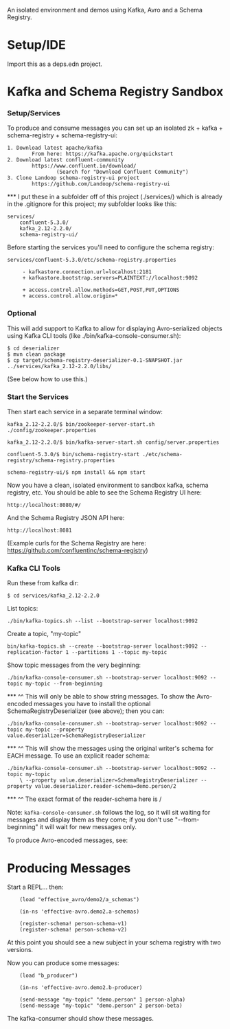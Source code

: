 An isolated environment and demos using Kafka, Avro and a Schema Registry.

# Setup/IDE 

Import this as a deps.edn project. 

# Kafka and Schema Registry Sandbox

### Setup/Services

To produce and consume messages you can set up an isolated zk + kafka +
schema-registry + schema-registry-ui:

    1. Download latest apache/kafka
            From here: https://kafka.apache.org/quickstart
    2. Download latest confluent-community
            https://www.confluent.io/download/
                    (Search for "Download Confluent Community")
    3. Clone Landoop schema-registry-ui project
            https://github.com/Landoop/schema-registry-ui

*** I put these in a subfolder off of this project (./services/) which is 
already in the .gitignore for this project; my subfolder looks like this:

    services/
        confluent-5.3.0/
        kafka_2.12-2.2.0/
        schema-registry-ui/

Before starting the services you'll need to configure the schema registry:

    services/confluent-5.3.0/etc/schema-registry.properties

         - kafkastore.connection.url=localhost:2181
         + kafkastore.bootstrap.servers=PLAINTEXT://localhost:9092

         + access.control.allow.methods=GET,POST,PUT,OPTIONS
         + access.control.allow.origin=*
         
### Optional

This will add support to Kafka to allow for displaying Avro-serialized objects
using Kafka CLI tools (like ./bin/kafka-console-consumer.sh):

    $ cd deserializer
    $ mvn clean package
    $ cp target/schema-registry-deserializer-0.1-SNAPSHOT.jar ../services/kafka_2.12-2.2.0/libs/
    
(See below how to use this.)

### Start the Services

Then start each service in a separate terminal window:

    kafka_2.12-2.2.0/$ bin/zookeeper-server-start.sh ./config/zookeeper.properties

    kafka_2.12-2.2.0/$ bin/kafka-server-start.sh config/server.properties

    confluent-5.3.0/$ bin/schema-registry-start ./etc/schema-registry/schema-registry.properties

    schema-registry-ui/$ npm install && npm start

Now you have a clean, isolated environment to sandbox kafka, schema registry, etc.
You should be able to see the Schema Registry UI here:

    http://localhost:8080/#/
    
And the Schema Registry JSON API here:

    http://localhost:8081

(Example curls for the Schema Registry are here:
    https://github.com/confluentinc/schema-registry)
    
### Kafka CLI Tools

Run these from kafka dir:

    $ cd services/kafka_2.12-2.2.0
    

List topics:

    ./bin/kafka-topics.sh --list --bootstrap-server localhost:9092
    
Create a topic, "my-topic"

    bin/kafka-topics.sh --create --bootstrap-server localhost:9092 --replication-factor 1 --partitions 1 --topic my-topic

Show topic messages from the very beginning:

    ./bin/kafka-console-consumer.sh --bootstrap-server localhost:9092 --topic my-topic --from-beginning
     
*** ^^ This will only be able to show string messages. To show the Avro-encoded messages you have to install the
   optional SchemaRegistryDeserializer (see above); then you can:
     
    ./bin/kafka-console-consumer.sh --bootstrap-server localhost:9092 --topic my-topic --property value.deserializer=SchemaRegistryDeserializer

*** ^^ This will show the messages using the original writer's schema for EACH message. To use an explicit reader schema:

    ./bin/kafka-console-consumer.sh --bootstrap-server localhost:9092 --topic my-topic
        \ --property value.deserializer=SchemaRegistryDeserializer --property value.deserializer.reader-schema=demo.person/2
        
*** ^^ The exact format of the reader-schema here is <full-subject-name>/<version>

Note: `kafka-console-consumer.sh` follows the log, so it will sit waiting for messages and display them
as they come; if you don't use "--from-beginning" it will wait for new messages only.

To produce Avro-encoded messages, see:

# Producing Messages

Start a REPL... then:

```.clojure
    (load "effective_avro/demo2/a_schemas")
    
    (in-ns 'effective-avro.demo2.a-schemas)

    (register-schema! person-schema-v1)
    (register-schema! person-schema-v2)
```
    
At this point you should see a new subject in your schema registry with two
versions.

Now you can produce some messages:

```.clojure
    (load "b_producer")
    
    (in-ns 'effective-avro.demo2.b-producer)

    (send-message "my-topic" "demo.person" 1 person-alpha)
    (send-message "my-topic" "demo.person" 2 person-beta)
```

The kafka-consumer should show these messages.
